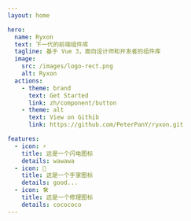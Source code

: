 ```yaml
---
layout: home

hero:
  name: Ryxon
  text: 下一代的前端组件库
  tagline: 基于 Vue 3，面向设计师和开发者的组件库
  image:
    src: /images/logo-rect.png
    alt: Ryxon
  actions:
    - theme: brand
      text: Get Started
      link: zh/component/button
    - theme: alt
      text: View on Githib
      link: https://github.com/PeterPanY/ryxon.git

features:
  - icon: ⚡️
    title: 这是一个闪电图标
    details: wawawa
  - icon: 🖖
    title: 这是一个手掌图标
    details: good...
  - icon: 🛠️
    title: 这是一个修理图标
    details: cocococo
---
```

